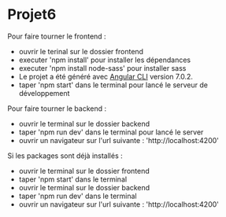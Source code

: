# Projet6

Pour faire tourner le frontend :
 - ouvrir le terinal sur le dossier frontend
 - executer 'npm install' pour installer les dépendances
 - executer 'npm install node-sass' pour installer sass
 - Le projet a été généré avec [Angular CLI](https://github.com/angular/angular-cli) version 7.0.2.
 - taper 'npm start' dans le terminal pour lancé le serveur de développement

Pour faire tourner le backend :
 - ouvrir le terminal sur le dossier backend
 - taper 'npm run dev' dans le terminal pour lancé le server
 - ouvrir un navigateur sur l'url suivante : 'http://localhost:4200'
 
Si les packages sont déjà installés :
 - ouvrir le terminal sur le dossier frontend
 - taper 'npm start' dans le terminal
 - ouvrir le terminal sur le dossier backend
 - taper 'npm run dev' dans le terminal
 - ouvrir un navigateur sur l'url suivante : 'http://localhost:4200'
